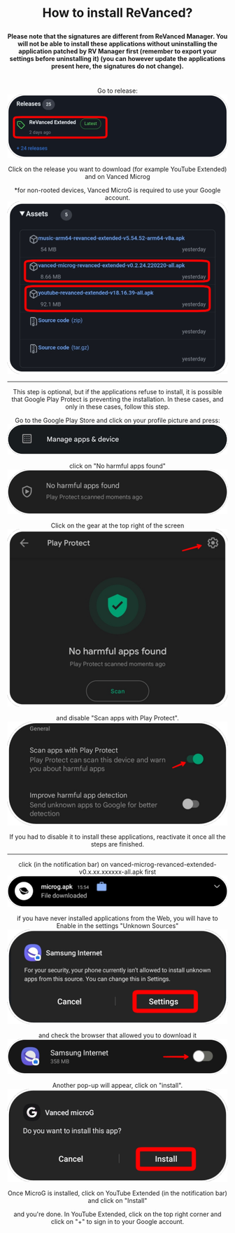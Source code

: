 # <p align="center">How to install ReVanced?
#### <p align="center">Please note that the signatures are different from ReVanced Manager. You will not be able to install these applications without uninstalling the application patched by RV Manager first (remember to export your settings before uninstalling it) (you can however update the applications present here, the signatures do not change).
#
<p align="center">Go to release:
    <img src="./Installation/01.png">

<p align="center">Click on the release you want to download (for example YouTube Extended) and on Vanced Microg
<p align="center">*for non-rooted devices, Vanced MicroG is required to use your Google account.
    <img src="./Installation/02.png">

---

<p align="center">This step is optional, but if the applications refuse to install, it is possible that Google Play Protect is preventing the installation. In these cases, and only in these cases, follow this step.
<p align="center">Go to the Google Play Store and click on your profile picture and press:
    <img src="./Installation/03.png">
<p align="center">click on "No harmful apps found"
    <img src="./Installation/04.png">

<p align="center">Click on the gear at the top right of the screen
    <img src="./Installation/05.png">

<p align="center">and disable "Scan apps with Play Protect".
    <img src="./Installation/06.png">

<p align="center">If you had to disable it to install these applications, reactivate it once all the steps are finished.

---

<p align="center">click (in the notification bar) on vanced-microg-revanced-extended-v0.x.xx.xxxxxx-all.apk first
    <img src="./Installation/08.png">

<p align="center">if you have never installed applications from the Web, you will have to Enable in the settings "Unknown Sources"
    <img src="./Installation/09.png">

<p align="center">and check the browser that allowed you to download it
    <img src="./Installation/10.png">

<p align="center">Another pop-up will appear, 
click on "install".
    <img src="./Installation/11.png">

<p align="center">Once MicroG is installed, click on YouTube Extended (in the notification bar) and click on "Install"

<p align="center">and you're done. In YouTube Extended, click on the top right corner and click on "+" to sign in to your Google account.
